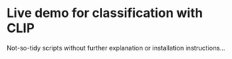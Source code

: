 # Live demo for classification with CLIP
Not-so-tidy scripts without further explanation or installation instructions...
